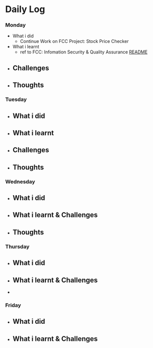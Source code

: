 # Daily Log

### Monday
- What i did
  - Continue Work on FCC Project: Stock Price Checker
- What i learnt
  - ref to FCC: Infomation Security & Quality Assurance [README](https://github.com/intOppong/software_engineer_journey/blob/dev/fcc_projects/information_security_and_quality_assurance/README.md)
- Challenges
  - 
- Thoughts
  - 

### Tuesday
- What i did
  - 
- What i learnt
  - 
- Challenges
  - 
- Thoughts
  -

### Wednesday
- What i did
  - 
- What i learnt & Challenges
  - 
- Thoughts
  - 

### Thursday
- What i did
  - 
- What i learnt & Challenges
  - 
- 


### Friday
- What i did
  - 
- What i learnt & Challenges
  - 
